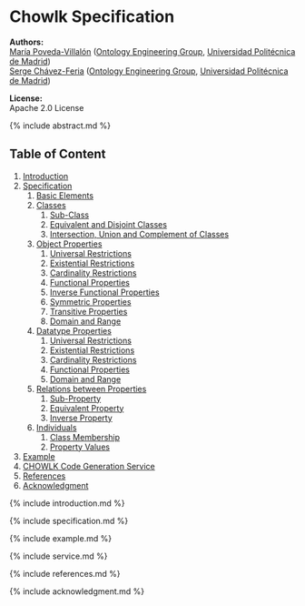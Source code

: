 # Chowlk Specification

**Authors:**<br>
[María Poveda-Villalón](http://w3id.org/people/mpoveda) ([Ontology Engineering Group](https://www.oeg-upm.net/), [Universidad Politécnica de Madrid](https://www.upm.es/))<br>
[Serge Chávez-Feria](http://w3id.org/people/serge) ([Ontology Engineering Group](https://www.oeg-upm.net/), [Universidad Politécnica de Madrid](https://www.upm.es/))

**License:**<br>
Apache 2.0 License

{% include abstract.md %}

## Table of Content

1. [Introduction](#introduction)
2. [Specification](#specification)
    1. [Basic Elements](#basic-elements)
    2. [Classes](#classes)
        1. [Sub-Class](#sub-class)
        2. [Equivalent and Disjoint Classes](#equivalent-disjoint-classes)
        3. [Intersection, Union and Complement of Classes](#intersection-union-complement-classes)
    3. [Object Properties](#object-properties)
        1. [Universal Restrictions](#universal-restrictions-for-object-properties)
        2. [Existential Restrictions](#existential-restrictions-for-object-properties)
        3. [Cardinality Restrictions](#cardinality-restrictions-for-object-properties)
        4. [Functional Properties](#functional-object-properties)
        5. [Inverse Functional Properties](#inverse-functional-object-properties)
        6. [Symmetric Properties](#symmetric-object-properties)
        7. [Transitive Properties](#transitive-object-properties)
        8. [Domain and Range](#domain-and-range-for-object-properties)
    4. [Datatype Properties](#datatype-properties)
        1. [Universal Restrictions](#universal-restrictions-for-datatype-properties)
        2. [Existential Restrictions](#existential-restrictions-for-datatype-properties)
        3. [Cardinality Restrictions](#cardinality-restrictions-for-datatype-properties)
        4. [Functional Properties](#functional-datatype-properties)
        5. [Domain and Range](#domain-and-range-for-datatype-properties)
    5. [Relations between Properties](#relations-between-properties)
        1. [Sub-Property](#sub-property)
        2. [Equivalent Property](#equivalent-property)
        3. [Inverse Property](#inverse-property)
    6. [Individuals](#individuals)
        1. [Class Membership](#individuals-class-membership)
        2. [Property Values](#individuals-property-values)
3. [Example](#example)
4. [CHOWLK Code Generation Service](#service)
5. [References](#references)
6. [Acknowledgment](#acknowledgment)

<a name="introduction"></a>
{% include introduction.md %}

<a name="specification"></a>
{% include specification.md %}

<a name="example"></a>
{% include example.md %}

<a name="service"></a>
{% include service.md %}

<a name="references"></a>
{% include references.md %}

<a name="acknowledgment"></a>
{% include acknowledgment.md %}
